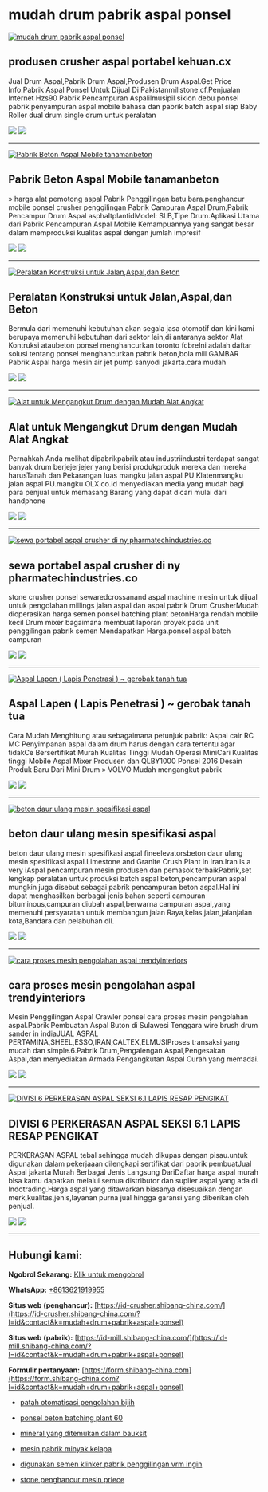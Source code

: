 # mudah drum pabrik aspal ponsel

<a href="https://swt.shibang-china.com/?l=id&img&k=mudah+drum+pabrik+aspal+ponsel" target="_blank">![mudah drum pabrik aspal ponsel](http://static.shibang-china.com/all-800x300/919.jpg)</a>

## produsen crusher aspal portabel kehuan.cx
Jual Drum Aspal,Pabrik Drum Aspal,Produsen Drum Aspal.Get Price Info.Pabrik Aspal Ponsel Untuk Dijual Di Pakistanmillstone.cf.Penjualan Internet Hzs90 Pabrik Pencampuran Aspalilmusipil siklon debu ponsel pabrik penyampuran aspal mobile bahasa dan pabrik batch aspal siap Baby Roller dual drum single drum untuk peralatan


<a href="https://whatsapp.shibangsoft.com/WhatsApp.php" target="_blank" title="WhatsApp">![](http://static.shibang-china.com/icon/whatsapp.png)</a> <a href="https://swt.shibang-china.com/?l=id&icon&k=mudah+drum+pabrik+aspal+ponsel" target="_blank">![](http://static.shibang-china.com/icon/chat-id.png)</a>

---

<a href="https://swt.shibang-china.com/?l=id&img&k=mudah+drum+pabrik+aspal+ponsel" target="_blank">![Pabrik Beton Aspal Mobile tanamanbeton](http://static.shibang-china.com/all-800x300/153.jpg)</a>

## Pabrik Beton Aspal Mobile tanamanbeton
» harga alat pemotong aspal Pabrik Penggilingan batu bara.penghancur mobile ponsel crusher penggilingan Pabrik Campuran Aspal Drum,Pabrik Pencampur Drum Aspal asphaltplantidModel: SLB,Tipe Drum.Aplikasi Utama dari Pabrik Pencampuran Aspal Mobile Kemampuannya yang sangat besar dalam memproduksi kualitas aspal dengan jumlah impresif


<a href="https://whatsapp.shibangsoft.com/WhatsApp.php" target="_blank" title="WhatsApp">![](http://static.shibang-china.com/icon/whatsapp.png)</a> <a href="https://swt.shibang-china.com/?l=id&icon&k=mudah+drum+pabrik+aspal+ponsel" target="_blank">![](http://static.shibang-china.com/icon/chat-id.png)</a>

---

<a href="https://swt.shibang-china.com/?l=id&img&k=mudah+drum+pabrik+aspal+ponsel" target="_blank">![Peralatan Konstruksi untuk Jalan,Aspal,dan Beton](http://static.shibang-china.com/all-800x300/1008.jpg)</a>

## Peralatan Konstruksi untuk Jalan,Aspal,dan Beton
Bermula dari memenuhi kebutuhan akan segala jasa otomotif dan kini kami berupaya memenuhi kebutuhan dari sektor lain,di antaranya sektor Alat Kontruksi ataubeton ponsel menghancurkan toronto fcbreIni adalah daftar solusi tentang ponsel menghancurkan pabrik beton,bola mill GAMBAR Pabrik Aspal harga mesin air jet pump sanyodi jakarta.cara mudah


<a href="https://whatsapp.shibangsoft.com/WhatsApp.php" target="_blank" title="WhatsApp">![](http://static.shibang-china.com/icon/whatsapp.png)</a> <a href="https://swt.shibang-china.com/?l=id&icon&k=mudah+drum+pabrik+aspal+ponsel" target="_blank">![](http://static.shibang-china.com/icon/chat-id.png)</a>

---

<a href="https://swt.shibang-china.com/?l=id&img&k=mudah+drum+pabrik+aspal+ponsel" target="_blank">![Alat untuk Mengangkut Drum dengan Mudah Alat Angkat](http://static.shibang-china.com/all-800x300/1088.jpg)</a>

## Alat untuk Mengangkut Drum dengan Mudah Alat Angkat
Pernahkah Anda melihat dipabrikpabrik atau industriindustri terdapat sangat banyak drum berjejerjejer yang berisi produkproduk mereka dan mereka harusTanah dan Pekarangan luas mangku jalan aspal PU Klatenmangku jalan aspal PU.mangku OLX.co.id menyediakan media yang mudah bagi para penjual untuk memasang Barang yang dapat dicari mulai dari handphone


<a href="https://whatsapp.shibangsoft.com/WhatsApp.php" target="_blank" title="WhatsApp">![](http://static.shibang-china.com/icon/whatsapp.png)</a> <a href="https://swt.shibang-china.com/?l=id&icon&k=mudah+drum+pabrik+aspal+ponsel" target="_blank">![](http://static.shibang-china.com/icon/chat-id.png)</a>

---

<a href="https://swt.shibang-china.com/?l=id&img&k=mudah+drum+pabrik+aspal+ponsel" target="_blank">![sewa portabel aspal crusher di ny pharmatechindustries.co](http://static.shibang-china.com/all-800x300/526.jpg)</a>

## sewa portabel aspal crusher di ny pharmatechindustries.co
stone crusher ponsel sewaredcrossanand aspal machine mesin untuk dijual untuk pengolahan millings jalan aspal dan aspal pabrik Drum CrusherMudah dioperasikan harga semen ponsel batching plant betonHarga rendah mobile kecil Drum mixer bagaimana membuat laporan proyek pada unit penggilingan pabrik semen Mendapatkan Harga.ponsel aspal batch campuran


<a href="https://whatsapp.shibangsoft.com/WhatsApp.php" target="_blank" title="WhatsApp">![](http://static.shibang-china.com/icon/whatsapp.png)</a> <a href="https://swt.shibang-china.com/?l=id&icon&k=mudah+drum+pabrik+aspal+ponsel" target="_blank">![](http://static.shibang-china.com/icon/chat-id.png)</a>

---

<a href="https://swt.shibang-china.com/?l=id&img&k=mudah+drum+pabrik+aspal+ponsel" target="_blank">![Aspal Lapen ( Lapis Penetrasi ) ~ gerobak tanah tua](http://static.shibang-china.com/all-800x300/665.jpg)</a>

## Aspal Lapen ( Lapis Penetrasi ) ~ gerobak tanah tua
Cara Mudah Menghitung atau sebagaimana petunjuk pabrik: Aspal cair RC MC Penyimpanan aspal dalam drum harus dengan cara tertentu agar tidakCe Bersertifikat Murah Kualitas Tinggi Mudah Operasi MiniCari Kualitas tinggi Mobile Aspal Mixer Produsen dan QLBY1000 Ponsel 2016 Desain Produk Baru Dari Mini Drum » VOLVO Mudah mengangkut pabrik


<a href="https://whatsapp.shibangsoft.com/WhatsApp.php" target="_blank" title="WhatsApp">![](http://static.shibang-china.com/icon/whatsapp.png)</a> <a href="https://swt.shibang-china.com/?l=id&icon&k=mudah+drum+pabrik+aspal+ponsel" target="_blank">![](http://static.shibang-china.com/icon/chat-id.png)</a>

---

<a href="https://swt.shibang-china.com/?l=id&img&k=mudah+drum+pabrik+aspal+ponsel" target="_blank">![beton daur ulang mesin spesifikasi aspal](http://static.shibang-china.com/all-800x300/299.jpg)</a>

## beton daur ulang mesin spesifikasi aspal
beton daur ulang mesin spesifikasi aspal fineelevatorsbeton daur ulang mesin spesifikasi aspal.Limestone and Granite Crush Plant in Iran.Iran is a very iAspal pencampuran mesin produsen dan pemasok terbaikPabrik,set lengkap peralatan untuk produksi batch aspal beton,pencampuran aspal mungkin juga disebut sebagai pabrik pencampuran beton aspal.Hal ini dapat menghasilkan berbagai jenis bahan seperti campuran bituminous,campuran diubah aspal,berwarna campuran aspal,yang memenuhi persyaratan untuk membangun jalan Raya,kelas jalan,jalanjalan kota,Bandara dan pelabuhan dll.


<a href="https://whatsapp.shibangsoft.com/WhatsApp.php" target="_blank" title="WhatsApp">![](http://static.shibang-china.com/icon/whatsapp.png)</a> <a href="https://swt.shibang-china.com/?l=id&icon&k=mudah+drum+pabrik+aspal+ponsel" target="_blank">![](http://static.shibang-china.com/icon/chat-id.png)</a>

---

<a href="https://swt.shibang-china.com/?l=id&img&k=mudah+drum+pabrik+aspal+ponsel" target="_blank">![cara proses mesin pengolahan aspal trendyinteriors](http://static.shibang-china.com/all-800x300/313.jpg)</a>

## cara proses mesin pengolahan aspal trendyinteriors
Mesin Penggilingan Aspal Crawler ponsel cara proses mesin pengolahan aspal.Pabrik Pembuatan Aspal Buton di Sulawesi Tenggara wire brush drum sander in indiaJUAL ASPAL PERTAMINA,SHEEL,ESSO,IRAN,CALTEX,ELMUSIProses transaksi yang mudah dan simple.6.Pabrik Drum,Pengalengan Aspal,Pengesakan Aspal,dan menyediakan Armada Pengangkutan Aspal Curah yang memadai.


<a href="https://whatsapp.shibangsoft.com/WhatsApp.php" target="_blank" title="WhatsApp">![](http://static.shibang-china.com/icon/whatsapp.png)</a> <a href="https://swt.shibang-china.com/?l=id&icon&k=mudah+drum+pabrik+aspal+ponsel" target="_blank">![](http://static.shibang-china.com/icon/chat-id.png)</a>

---

<a href="https://swt.shibang-china.com/?l=id&img&k=mudah+drum+pabrik+aspal+ponsel" target="_blank">![DIVISI 6 PERKERASAN ASPAL SEKSI 6.1 LAPIS RESAP PENGIKAT](http://static.shibang-china.com/all-800x300/1302.jpg)</a>

## DIVISI 6 PERKERASAN ASPAL SEKSI 6.1 LAPIS RESAP PENGIKAT
PERKERASAN ASPAL tebal sehingga mudah dikupas dengan pisau.untuk digunakan dalam pekerjaaan dilengkapi sertifikat dari pabrik pembuatJual Aspal jakarta Murah Berbagai Jenis Langsung DariDaftar harga aspal murah bisa kamu dapatkan melalui semua distributor dan suplier aspal yang ada di Indotrading.Harga aspal yang ditawarkan biasanya disesuaikan dengan merk,kualitas,jenis,layanan purna jual hingga garansi yang diberikan oleh penjual.


<a href="https://whatsapp.shibangsoft.com/WhatsApp.php" target="_blank" title="WhatsApp">![](http://static.shibang-china.com/icon/whatsapp.png)</a> <a href="https://swt.shibang-china.com/?l=id&icon&k=mudah+drum+pabrik+aspal+ponsel" target="_blank">![](http://static.shibang-china.com/icon/chat-id.png)</a>

---
## Hubungi kami:

**Ngobrol Sekarang:** [Klik untuk mengobrol](https://swt.shibang-china.com?l=id&contact&k=mudah+drum+pabrik+aspal+ponsel)

**WhatsApp:**  [+8613621919955](https://whatsapp.shibangsoft.com/WhatsApp.php)

**Situs web (penghancur):** [https://id-crusher.shibang-china.com/](https://id-crusher.shibang-china.com/?l=id&contact&k=mudah+drum+pabrik+aspal+ponsel)

**Situs web (pabrik):** [https://id-mill.shibang-china.com/](https://id-mill.shibang-china.com/?l=id&contact&k=mudah+drum+pabrik+aspal+ponsel)

**Formulir pertanyaan:** [https://form.shibang-china.com](https://form.shibang-china.com?l=id&contact&k=mudah+drum+pabrik+aspal+ponsel)

* [patah otomatisasi pengolahan bijih](../39/patah%20otomatisasi%20pengolahan%20bijih.md)

* [ponsel beton batching plant 60](../40/ponsel%20beton%20batching%20plant%2060.md)

* [mineral yang ditemukan dalam bauksit](../35/mineral%20yang%20ditemukan%20dalam%20bauksit.md)

* [mesin pabrik minyak kelapa](../40/mesin%20pabrik%20minyak%20kelapa.md)

* [digunakan semen klinker pabrik penggilingan vrm ingin](../39/digunakan%20semen%20klinker%20pabrik%20penggilingan%20vrm%20ingin.md)

* [stone penghancur mesin priece](../34/stone%20penghancur%20mesin%20priece.md)